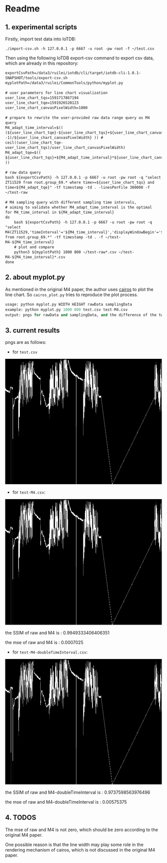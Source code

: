# Readme

## 1. experimental scripts

Firstly, import test data into IoTDB:

```shell
./import-csv.sh -h 127.0.0.1 -p 6667 -u root -pw root -f ~/test.csv
```

Then using the following IoTDB export-csv command to export csv data, which are already in this repository:

```shell
exportCsvPath=/data3/ruilei/iotdb/cli/target/iotdb-cli-1.0.1-SNAPSHOT/tools/export-csv.sh
myplotPath=/data3/ruilei/CommonTools/python/myplot.py

# user parameters for line chart visualization
user_line_chart_tqs=1591717867194
user_line_chart_tqe=1591926520123
user_line_chart_canvasPixelWidth=1000

# prepare to rewrite the user-provided raw data range query as M4 query
M4_adapt_time_interval=$(( (${user_line_chart_tqe}-${user_line_chart_tqs}+${user_line_chart_canvasPixelWidth} -1)/${user_line_chart_canvasPixelWidth} )) # ceil((user_line_chart_tqe-user_line_chart_tqs)/user_line_chart_canvasPixelWidth)
M4_adapt_tqe=$(( ${user_line_chart_tqs}+${M4_adapt_time_interval}*${user_line_chart_canvasPixelWidth} ))

# raw data query
bash ${exportCsvPath} -h 127.0.0.1 -p 6667 -u root -pw root -q "select ZT11529 from root.group_69.* where time>=${user_line_chart_tqs} and time<${M4_adapt_tqe}" -tf timestamp -td . -linesPerFile 300000 -f ~/test-raw

# M4 sampling query with different sampling time intervals,
# aiming to validate whether M4_adapt_time_interval is the optimal
for M4_time_interval in ${M4_adapt_time_interval}
do
    bash ${exportCsvPath} -h 127.0.0.1 -p 6667 -u root -pw root -q "select M4(ZT11529,'timeInterval'='${M4_time_interval}','displayWindowBegin'='${user_line_chart_tqs}','displayWindowEnd'='${M4_adapt_tqe}') from root.group_69.*" -tf timestamp -td . -f ~/test-M4-${M4_time_interval}
    # plot and compare
    python3 ${myplotPath} 1000 800 ~/test-raw*.csv ~/test-M4-${M4_time_interval}*.csv
done
```



## 2. about myplot.py

As mentioned in the original M4 paper, the author uses [cairos](https://github.com/pygobject/pycairo) to plot the line chart. So `cairos_plot.py` tries to reproduce the plot process.

```python
usage: python myplot.py WIDTH HEIGHT rawData samplingData
example: python myplot.py 1000 800 test.csv test-M4.csv
output: pngs for rawData and samplingData, and the difference of the two pngs measured in SSIM and mse
```



## 3. current results

pngs are as follows:

-   for `test.csv`

![test](test.png)

-   for `test-M4.csv`:

![test-M4](test-M4.png)

the SSIM of raw and M4 is : 0.9949333406406351

the mse of raw and M4 is : 0.0007025

-   for `test-M4-doubleTimeInterval.csv`:

![test-M4-doubleTimeInterval](test-M4-doubleTimeInterval.png)

the SSIM of raw and M4-doubleTimeInterval is : 0.9737598563976496

the mse of raw and M4-doubleTimeInterval is : 0.00575375



## 4. TODOS

The mse of raw and M4 is not zero, which should be zero according to the original M4 paper.

One possible reason is that the line width may play some role in the rendering mechanism of cairos, which is not discussed in the original M4 paper.
